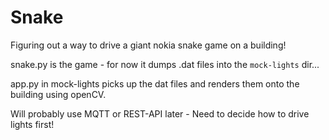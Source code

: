 # Snake

Figuring out a way to drive a giant nokia snake game on a building!

snake.py is the game - for now it dumps .dat files into the `mock-lights` dir...

app.py in mock-lights picks up the dat files and renders them onto the building using openCV.

Will probably use MQTT or REST-API later - Need to decide how to drive lights first!